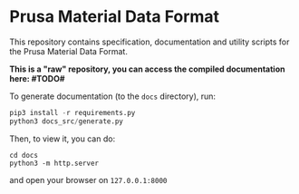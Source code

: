# Prusa Material Data Format

This repository contains specification, documentation and utility scripts for the Prusa Material Data Format.

**This is a "raw" repository, you can access the compiled documentation here: #TODO#**

To generate documentation (to the `docs` directory), run:
```python
pip3 install -r requirements.py
python3 docs_src/generate.py
```

Then, to view it, you can do:
```
cd docs
python3 -m http.server
```
and open your browser on `127.0.0.1:8000`